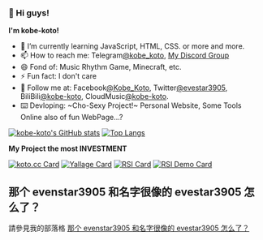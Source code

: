 ### 👋 Hi guys!

**I'm kobe-koto!**

- 🌱 I’m currently learning JavaScript, HTML, CSS. or more and more.
- 📫 How to reach me: Telegram[@kobe_koto](https://t.me/kobe_koto), [My Discord Group](https://discord.gg/HPX5zu8vYX)
- 😄 Fond of: Music Rhythm Game, Minecraft, etc.
- ⚡ Fun fact: I don't care
- 👯 Follow me at: Facebook[@Kobe_Koto](https://www.facebook.com/profile.php?id=100075633594530), Twitter[@evestar3905](https://twitter.com/evestar3905), BiliBili[@kobe-koto](https://space.bilibili.com/275678621), CloudMusic[@kobe-koto](https://music.163.com/user/home?id=1352374026).
- ⌨️ Devloping: ~Cho-Sexy Project!~ Personal Website, Some Tools Online also of fun WebPage...?


[![kobe-koto's GitHub stats](http://gh-stats.koto.cc/api?username=kobe-koto&show_icons=true&theme=dracula&bg_color=DEG,ff9a9e,ff9a9e,fecfef&title_color=ffffff&hide_border=true&locale=zh-tw)](https://github.com/kobe-koto)
[![Top Langs](http://gh-stats.koto.cc/api/top-langs/?username=kobe-koto&layout=compact&show_icons=true&theme=dracula&bg_color=DEG,fbc2eb,a6c1ee&title_color=ffffff&hide_border=true&locale=zh-tw)](https://github.com/kobe-koto)

**My Project the most INVESTMENT**

[![koto.cc Card](http://gh-stats.koto.cc/api/pin/?username=kobe-koto&repo=kobe-koto.github.io&show_icons=true&theme=dracula&bg_color=DEG,667eea,764ba2&title_color=ffffff&hide_border=true&locale=zh-tw)](https://github.com/kobe-koto/kobe-koto.github.io)
[![Yallage Card](http://gh-stats.koto.cc/api/pin/?username=kobe-koto&repo=Yallage&show_icons=true&theme=dracula&bg_color=DEG,667eea,764ba2&title_color=ffffff&hide_border=true&locale=zh-tw)](https://github.com/kobe-koto/Yallage)
[![RSI Card](http://gh-stats.koto.cc/api/pin/?username=kobe-koto&repo=Random-Sexy-Img&show_icons=true&theme=dracula&bg_color=DEG,667eea,764ba2&title_color=ffffff&hide_border=true&locale=zh-tw)](https://github.com/kobe-koto/Random-Sexy-Img)
[![RSI Demo Card](http://gh-stats.koto.cc/api/pin/?username=kobe-koto&repo=RandomSexyAPI-Demo&show_icons=true&theme=dracula&bg_color=DEG,667eea,764ba2&title_color=ffffff&hide_border=true&locale=zh-tw)](https://github.com/kobe-koto/RandomSexyAPI-Demo)

## 那个 evenstar3905 和名字很像的 evestar3905 怎么了？

請參見我的部落格 [那个 evenstar3905 和名字很像的 evestar3905 怎么了？](https://blog.koto.cc/posts/About-evestar3905-evenstar3905)

<!-- background-image: linear-gradient(to top, #ff9a9e 0%, #fecfef 99%, #fecfef 100%);

d4fc79,96e6a1
-->
<!--
- 👯 I’m looking to collaborate on ...
- 🤔 I’m looking for help with ...
- 💬 Ask me about ...
- 🔭 I’m currently working on ...
-->
